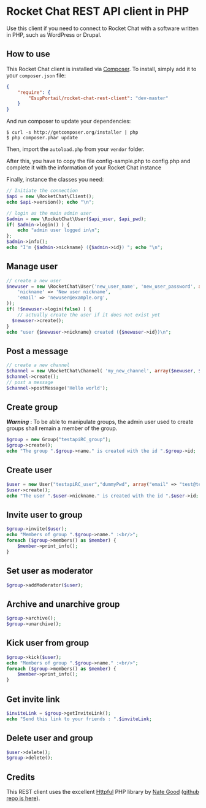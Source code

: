 # Rocket Chat REST API client in PHP

Use this client if you need to connect to Rocket Chat with a software written
in PHP, such as WordPress or Drupal.

## How to use

This Rocket Chat client is installed via [Composer](http://getcomposer.org/). To install, simply add it
to your `composer.json` file:

```json
{
    "require": {
        "EsupPortail/rocket-chat-rest-client": "dev-master"
    }
}
```

And run composer to update your dependencies:

    $ curl -s http://getcomposer.org/installer | php
    $ php composer.phar update

Then, import the `autoload.php` from your `vendor` folder.

After this, you have to copy the file config-sample.php to config.php and complete it with the information of your Rocket Chat instance

Finally, instance the classes you need:
```php
// Initiate the connection
$api = new \RocketChat\Client();
echo $api->version(); echo "\n";

// login as the main admin user
$admin = new \RocketChat\User($api_user, $api_pwd);
if( $admin->login() ) {
	echo "admin user logged in\n";
};
$admin->info();
echo "I'm {$admin->nickname} ({$admin->id}) "; echo "\n";
```

## Manage user
```php
// create a new user
$newuser = new \RocketChat\User('new_user_name', 'new_user_password', array(
	'nickname' => 'New user nickname',
	'email' => 'newuser@example.org',
));
if( !$newuser->login(false) ) {
	// actually create the user if it does not exist yet
  $newuser->create();
}
echo "user {$newuser->nickname} created ({$newuser->id})\n";
```

## Post a message
```php
// create a new channel
$channel = new \RocketChat\Channel( 'my_new_channel', array($newuser, $admin) );
$channel->create();
// post a message
$channel->postMessage('Hello world');
```

## Create  group
___Warning___ : To be able to manipulate groups, the admin user used to create groups shall remain a member of the group.
```php
$group = new Group("testapiRC_group");
$group->create();
echo "The group ".$group->name." is created with the id ".$group->id;
```

## Create user
```php
$user = new User("testapiRC_user","dummyPwd", array("email" => "test@test.org", "nickname" => "Test API user"));
$user->create();
echo "The user ".$user->nickname." is created with the id ".$user->id;
```

## Invite user to group
```php
$group->invite($user);
echo "Members of group ".$group->name." :<br/>";
foreach ($group->members() as $member) {
	$member->print_info();
}
```

## Set user as moderator
```php
$group->addModerator($user);
```

## Archive and unarchive group
```php
$group->archive();
$group->unarchive();
```

## Kick user from group
```php
$group->kick($user);
echo "Members of group ".$group->name." :<br/>";
foreach ($group->members() as $member) {
	$member->print_info();
}
```

## Get invite link
```php
$inviteLink = $group->getInviteLink();
echo "Send this link to your friends : ".$inviteLink;
```

## Delete user and group
```php
$user->delete();
$group->delete();
```

## Credits
This REST client uses the excellent [Httpful](http://phphttpclient.com/) PHP library by [Nate Good](https://github.com/nategood) ([github repo is here](https://github.com/nategood/httpful)).
